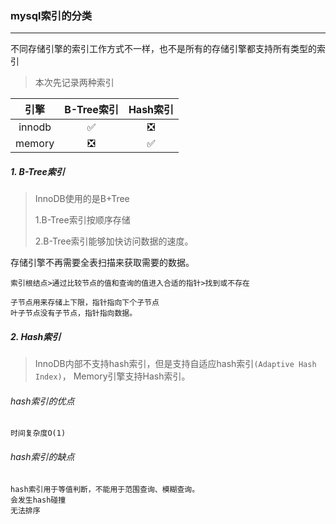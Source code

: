 ### mysql索引的分类

---
不同存储引擎的索引工作方式不一样，也不是所有的存储引擎都支持所有类型的索引 

>本次先记录两种索引

引擎|B-Tree索引 | Hash索引
:-: | :-: | :-:
innodb |✅|❎
memory|❎|✅



##### 1. B-Tree索引

> InnoDB使用的是B+Tree
>
> 1.B-Tree索引按顺序存储
> 
> 2.B-Tree索引能够加快访问数据的速度。


存储引擎不再需要全表扫描来获取需要的数据。
```
索引根结点>通过比较节点的值和查询的值进入合适的指针>找到或不存在

子节点用来存储上下限，指针指向下个子节点
叶子节点没有子节点，指针指向数据。
```


##### 2. Hash索引

> InnoDB内部不支持hash索引，但是支持自适应hash索引`(Adaptive Hash Index)`，
> Memory引擎支持Hash索引。
>

###### hash索引的优点
    时间复杂度O(1)
    
###### hash索引的缺点
    hash索引用于等值判断，不能用于范围查询、模糊查询。
    会发生hash碰撞
    无法排序
